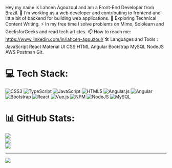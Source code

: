 Hey my name is Lahcen Agouzoul and am a Front-End Developer from Brazil.
🔭 I’m working as a web developer and contributing to frontend and little bit of backend for building web applications.
🌱 Exploring Technical Content Writing.
⚡ In my free time I solve problems on Mimo, Sololearn and GeeksforGeeks and read tech articles.
📫 How to reach me:   https://www.linkedin.com/in/lahcen-agouzoul/
🛠  Languages and Tools :
JavaScript  React  Material UI  CSS  HTML  Angular Bootstrap  MySQL  NodeJS  AWS  Postman  Git.

# 💻 Tech Stack:
![CSS3](https://img.shields.io/badge/css3-%231572B6.svg?style=for-the-badge&logo=css3&logoColor=white) ![TypeScript](https://img.shields.io/badge/typescript-%23007ACC.svg?style=for-the-badge&logo=typescript&logoColor=white) ![JavaScript](https://img.shields.io/badge/javascript-%23323330.svg?style=for-the-badge&logo=javascript&logoColor=%23F7DF1E) ![HTML5](https://img.shields.io/badge/html5-%23E34F26.svg?style=for-the-badge&logo=html5&logoColor=white) ![Angular.js](https://img.shields.io/badge/angular.js-%23E23237.svg?style=for-the-badge&logo=angularjs&logoColor=white) ![Angular](https://img.shields.io/badge/angular-%23DD0031.svg?style=for-the-badge&logo=angular&logoColor=white) ![Bootstrap](https://img.shields.io/badge/bootstrap-%23563D7C.svg?style=for-the-badge&logo=bootstrap&logoColor=white) ![React](https://img.shields.io/badge/react-%2320232a.svg?style=for-the-badge&logo=react&logoColor=%2361DAFB) ![Vue.js](https://img.shields.io/badge/vuejs-%2335495e.svg?style=for-the-badge&logo=vuedotjs&logoColor=%234FC08D) ![NPM](https://img.shields.io/badge/NPM-%23000000.svg?style=for-the-badge&logo=npm&logoColor=white) ![NodeJS](https://img.shields.io/badge/node.js-6DA55F?style=for-the-badge&logo=node.js&logoColor=white) ![MySQL](https://img.shields.io/badge/mysql-%2300f.svg?style=for-the-badge&logo=mysql&logoColor=white)
# 📊 GitHub Stats:
![](https://github-readme-stats.vercel.app/api?username=lahcen-88&theme=dark&hide_border=false&include_all_commits=false&count_private=false)<br/>
![](https://github-readme-streak-stats.herokuapp.com/?user=lahcen-88&theme=dark&hide_border=false)<br/>
![](https://github-readme-stats.vercel.app/api/top-langs/?username=lahcen-88&theme=dark&hide_border=false&include_all_commits=false&count_private=false&layout=compact)

---
[![](https://visitcount.itsvg.in/api?id=lahcen-88&icon=0&color=0)](https://visitcount.itsvg.in)

<!-- Proudly created with GPRM ( https://gprm.itsvg.in ) -->
